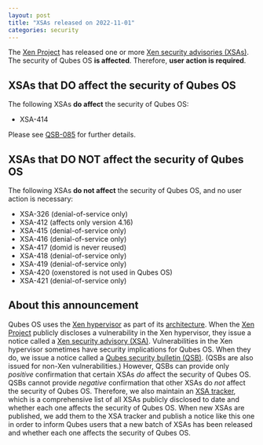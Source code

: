 ```yaml
---
layout: post
title: "XSAs released on 2022-11-01"
categories: security
---
```


The [Xen Project](https://xenproject.org/) has released one or more [Xen security advisories (XSAs)](https://xenbits.xen.org/xsa/).
The security of Qubes OS **is affected**.
Therefore, **user action is required**.


## XSAs that DO affect the security of Qubes OS

The following XSAs **do affect** the security of Qubes OS:

- XSA-414

Please see [QSB-085](/news/2022/11/01/qsb-085/) for further details.


## XSAs that DO NOT affect the security of Qubes OS

The following XSAs **do not affect** the security of Qubes OS, and no user action is necessary:

- XSA-326 (denial-of-service only)
- XSA-412 (affects only version 4.16)
- XSA-415 (denial-of-service only)
- XSA-416 (denial-of-service only)
- XSA-417 (domid is never reused)
- XSA-418 (denial-of-service only)
- XSA-419 (denial-of-service only)
- XSA-420 (oxenstored is not used in Qubes OS)
- XSA-421 (denial-of-service only)


## About this announcement

Qubes OS uses the [Xen hypervisor](https://wiki.xenproject.org/wiki/Xen_Project_Software_Overview) as part of its [architecture](/doc/architecture/). When the [Xen Project](https://xenproject.org/) publicly discloses a vulnerability in the Xen hypervisor, they issue a notice called a [Xen security advisory (XSA)](https://xenproject.org/developers/security-policy/). Vulnerabilities in the Xen hypervisor sometimes have security implications for Qubes OS. When they do, we issue a notice called a [Qubes security bulletin (QSB)](/security/qsb/). (QSBs are also issued for non-Xen vulnerabilities.) However, QSBs can provide only *positive* confirmation that certain XSAs *do* affect the security of Qubes OS. QSBs cannot provide *negative* confirmation that other XSAs do *not* affect the security of Qubes OS. Therefore, we also maintain an [XSA tracker](/security/xsa/), which is a comprehensive list of all XSAs publicly disclosed to date and whether each one affects the security of Qubes OS. When new XSAs are published, we add them to the XSA tracker and publish a notice like this one in order to inform Qubes users that a new batch of XSAs has been released and whether each one affects the security of Qubes OS.
